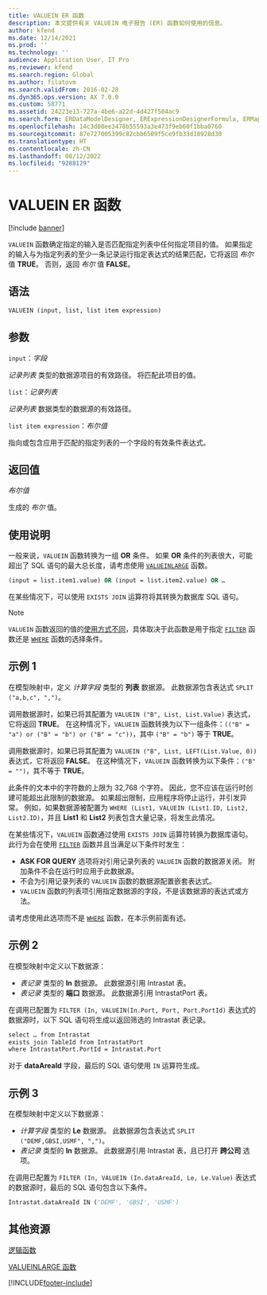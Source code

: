 ```yaml
---
title: VALUEIN ER 函数
description: 本文提供有关 VALUEIN 电子报告 (ER) 函数如何使用的信息。
author: kfend
ms.date: 12/14/2021
ms.prod: ''
ms.technology: ''
audience: Application User, IT Pro
ms.reviewer: kfend
ms.search.region: Global
ms.author: filatovm
ms.search.validFrom: 2016-02-28
ms.dyn365.ops.version: AX 7.0.0
ms.custom: 58771
ms.assetid: 24223e13-727a-4be6-a22d-4d427f504ac9
ms.search.form: ERDataModelDesigner, ERExpressionDesignerFormula, ERMappedFormatDesigner, ERModelMappingDesigner
ms.openlocfilehash: 14c3d08ee3478b55593a3e473f9eb60f1bba0760
ms.sourcegitcommit: 87e727005399c82cbb6509f5ce9fb33d18928d30
ms.translationtype: HT
ms.contentlocale: zh-CN
ms.lasthandoff: 08/12/2022
ms.locfileid: "9288129"
---
```

# <a name="valuein-er-function"></a>VALUEIN ER 函数

[!include [banner](../includes/banner.md)]

`VALUEIN` 函数确定指定的输入是否匹配指定列表中任何指定项目的值。 如果指定的输入与为指定列表的至少一条记录运行指定表达式的结果匹配，它将返回 *布尔* 值 **TRUE**。 否则，返回 *布尔* 值 **FALSE**。

## <a name="syntax"></a>语法

```vb
VALUEIN (input, list, list item expression)
```

## <a name="arguments"></a>参数

`input`：*字段*

*记录列表* 类型的数据源项目的有效路径。 将匹配此项目的值。

`list`：*记录列表*

*记录列表* 数据类型的数据源的有效路径。

`list item expression`：*布尔值*

指向或包含应用于匹配的指定列表的一个字段的有效条件表达式。

## <a name="return-values"></a>返回值

*布尔值*

生成的 *布尔* 值。

## <a name="usage-notes"></a>使用说明

一般来说，`VALUEIN` 函数转换为一组 **OR** 条件。 如果 **OR** 条件的列表很大，可能超出了 SQL 语句的最大总长度，请考虑使用 [`VALUEINLARGE`](er-functions-logical-valueinlarge.md) 函数。

```vb
(input = list.item1.value) OR (input = list.item2.value) OR …
```

在某些情况下，可以使用 `EXISTS JOIN` 运算符将其转换为数据库 SQL 语句。

> [!NOTE]
> `VALUEIN` 函数返回的值的[使用方式不同](er-functions-list-filter.md#usage-notes)，具体取决于此函数是用于指定 [`FILTER`](er-functions-list-filter.md) 函数还是 [`WHERE`](er-functions-list-where.md) 函数的选择条件。

## <a name="example-1"></a>示例 1

在模型映射中，定义 *计算字段* 类型的 **列表** 数据源。 此数据源包含表达式 `SPLIT ("a,b,c", ",")`。

调用数据源时，如果已将其配置为 `VALUEIN ("B", List, List.Value)` 表达式，它将返回 **TRUE**。 在这种情况下，`VALUEIN` 函数转换为以下一组条件：`(("B" = "a") or ("B" = "b") or ("B" = "c"))`，其中 `("B" = "b")` 等于 **TRUE**。

调用数据源时，如果已将其配置为 `VALUEIN ("B", List, LEFT(List.Value, 0))` 表达式，它将返回 **FALSE**。 在这种情况下，`VALUEIN` 函数转换为以下条件：`("B" = "")`，其不等于 **TRUE**。

此条件的文本中的字符数的上限为 32,768 个字符。 因此，您不应该在运行时创建可能超出此限制的数据源。 如果超出限制，应用程序将停止运行，并引发异常。 例如，如果数据源被配置为 `WHERE (List1, VALUEIN (List1.ID, List2, List2.ID)`，并且 **List1** 和 **List2** 列表包含大量记录，将发生此情况。

在某些情况下，`VALUEIN` 函数通过使用 `EXISTS JOIN` 运算符转换为数据库语句。 此行为会在使用 [`FILTER`](er-functions-list-filter.md) 函数并且当满足以下条件时发生：

- **ASK FOR QUERY** 选项将对引用记录列表的 `VALUEIN` 函数的数据源关闭。 附加条件不会在运行时应用于此数据源。
- 不会为引用记录列表的 `VALUEIN` 函数的数据源配置嵌套表达式。
- `VALUEIN` 函数的列表项引用指定数据源的字段，不是该数据源的表达式或方法。

请考虑使用此选项而不是 [`WHERE`](er-functions-list-where.md) 函数，在本示例前面有述。

## <a name="example-2"></a>示例 2

在模型映射中定义以下数据源：

- *表记录* 类型的 **In** 数据源。 此数据源引用 Intrastat 表。
- *表记录* 类型的 **端口** 数据源。 此数据源引用 IntrastatPort 表。

在调用已配置为 `FILTER (In, VALUEIN(In.Port, Port, Port.PortId)` 表达式的数据源时，以下 SQL 语句将生成以返回筛选的 Intrastat 表记录。

```vb
select … from Intrastat
exists join TableId from IntrastatPort
where IntrastatPort.PortId = Intrastat.Port
```

对于 **dataAreaId** 字段，最后的 SQL 语句使用 `IN` 运算符生成。

## <a name="example-3"></a>示例 3

在模型映射中定义以下数据源：

- *计算字段* 类型的 **Le** 数据源。 此数据源包含表达式 `SPLIT ("DEMF,GBSI,USMF", ",")`。
- *表记录* 类型的 **In** 数据源。 此数据源引用 Intrastat 表，且已打开 **跨公司** 选项。

在调用已配置为 `FILTER (In, VALUEIN (In.dataAreaId, Le, Le.Value)` 表达式的数据源时，最后的 SQL 语句包含以下条件。

```vb
Intrastat.dataAreaId IN ('DEMF', 'GBSI', 'USMF')
```

## <a name="additional-resources"></a>其他资源

[逻辑函数](er-functions-category-logical.md)

[VALUEINLARGE 函数](er-functions-logical-valueinlarge.md)


[!INCLUDE[footer-include](../../../includes/footer-banner.md)]
